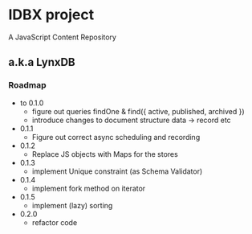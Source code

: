 # IDBX project
A JavaScript Content Repository
## a.k.a LynxDB

### Roadmap

* to 0.1.0
  - figure out queries findOne & find({ active, published, archived })
  - introduce changes to document structure data -> record etc
* 0.1.1
  - Figure out correct async scheduling and recording
* 0.1.2
  - Replace JS objects with Maps for the stores
* 0.1.3
  - implement Unique constraint (as Schema Validator)
* 0.1.4
  - implement fork method on iterator
* 0.1.5
  - implement (lazy) sorting
* 0.2.0
  - refactor code
